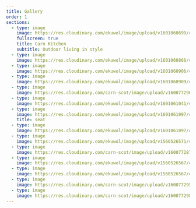 ```yaml
---
title: Gallery
order: 1
sections:
  - type: image
    image: https://res.cloudinary.com/ekuwol/image/upload/v1601060699/chimenea/cover.jpg
    fullscreen: true
    title: Carn Kitchen
    subtitle: Outdoor living in style
  - type: image
    image: https://res.cloudinary.com/ekuwol/image/upload/v1601060866/chimenea/FSwave1_tjkq4c.jpg
  - type: image
    image: https://res.cloudinary.com/ekuwol/image/upload/v1601060906/chimenea/eating_3_h3rqv3.jpg
  - type: image
    image: https://res.cloudinary.com/ekuwol/image/upload/v1601060909/chimenea/detail_2_nhjdju.jpg
  - type: image
    image: https://res.cloudinary.com/carn-scot/image/upload/v1600772962/carn.scot%20page%201/with_box_ti7xyj.jpg
  - type: image
    image: https://res.cloudinary.com/ekuwol/image/upload/v1601061041/chimenea/3304_detail_1_y1bcau.jpg
  - type: image
    image: https://res.cloudinary.com/ekuwol/image/upload/v1601061097/chimenea/3444_pizza_1_j7mogi.jpg
    title: seat
  - type: image
    image: https://res.cloudinary.com/ekuwol/image/upload/v1601061097/chimenea/3444_pizza_1_j7mogi.jpg
  - type: image
    image: https://res.cloudinary.com/ekuwol/image/upload/v1560526571/chimenea/P1030038_ruysiu.jpg
  - type: image
    image: https://res.cloudinary.com/carn-scot/image/upload/v1600772872/carn.scot%20page%201/pipe_cask_bench_b3smiq.jpg
  - type: image
    image: https://res.cloudinary.com/ekuwol/image/upload/v1560526567/chimenea/FSwave3_cnqmzo.jpg
  - type: image
    image: https://res.cloudinary.com/ekuwol/image/upload/v1560526567/chimenea/P1030012crop_wrvohp.jpg
  - type: image
    image: https://res.cloudinary.com/carn-scot/image/upload/v1600772956/carn.scot%20page%201/lampbox_vaowtd.jpg
  - type: image
    image: https://res.cloudinary.com/carn-scot/image/upload/v1600772983/carn.scot%20page%201/chim_crop_eviorz.jpg
---
```

